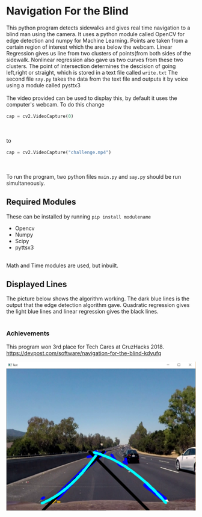 # Navigation For the Blind
This python program detects sidewalks and gives real time navigation to a blind man using the camera. It uses a python module called OpenCV for edge detection and numpy for Machine Learning. Points are taken from a certain region of interest which the area below the webcam. Linear Regression gives us line from two clusters of points(from both sides of the sidewalk. Nonlinear regression also gave us two curves from these two clusters. The point of intersection determines the descision of going left,right or straight, which is stored in a text file called `write.txt`
The second file `say.py` takes the data from the text file and outputs it by voice using a module called pysttx3
<br /><br />
The video provided can be used to display this, by default it uses the computer's webcam. To do this change
<br />
```python
cap = cv2.VideoCapture(0)
```
<br /><br />
to
<br />
```python
cap = cv2.VideoCapture("challenge.mp4")
```
<br /><br />
To run the program, two python files `main.py` and `say.py` should be run simultaneously.
<br />
## Required Modules
These can be installed by running `pip install modulename`
* Opencv
* Numpy 
* Scipy 
* pyttsx3 
<br />
Math and Time modules are used, but inbuilt.
<br />

## Displayed Lines
The picture below shows the algorithm working. The dark blue lines is the output that the edge detection algorithm gave. Quadratic regression gives the light blue lines and linear regression gives the black lines. 
<br /><br />

### Achievements
This program won 3rd place for Tech Cares at CruzHacks 2018.
<br />
https://devpost.com/software/navigation-for-the-blind-kdyufq


![alt text](https://raw.githubusercontent.com/navblind/NavigationForBlind/master/Documentation/road.PNG)
<br />
<br />

